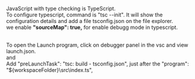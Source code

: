 JavaScript with type checking is TypeScript.<br>
To configure typescript, command is "tsc --init". It will show the configuration details and add a file tsconfig.json on the file explorer.<br>
we enable <b>"sourceMap": true,</b> for enable debugg mode in typescript.
<br><br>

To open the Launch program, click on debugger panel in the vsc and view launch.json.<br>and<br>
Add  "preLaunchTask": "tsc: build - tsconfig.json", just after the "program": "${workspaceFolder}\\src\\index.ts",<br><br><br>